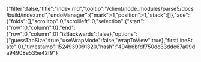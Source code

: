 {"filter":false,"title":"index.md","tooltip":"/client/node_modules/parse5/docs/build/index.md","undoManager":{"mark":-1,"position":-1,"stack":[]},"ace":{"folds":[],"scrolltop":0,"scrollleft":0,"selection":{"start":{"row":0,"column":0},"end":{"row":0,"column":0},"isBackwards":false},"options":{"guessTabSize":true,"useWrapMode":false,"wrapToView":true},"firstLineState":0},"timestamp":1524939091320,"hash":"494b6bfdf750dc33dde67a09da94908e535e42f9"}